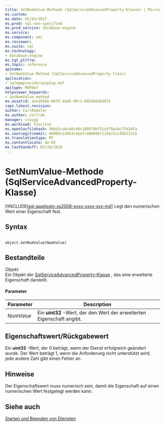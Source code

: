 ```yaml
---
title: SetNumValue-Methode (SqlServiceAdvancedProperty-Klasse) | Microsoft Docs
ms.custom: 
ms.date: 03/03/2017
ms.prod: sql-non-specified
ms.prod_service: database-engine
ms.service: 
ms.component: wmi
ms.reviewer: 
ms.suite: sql
ms.technology:
- database-engine
ms.tgt_pltfrm: 
ms.topic: reference
apiname:
- SetNumValue Method (SqlServiceAdvancedProperty Class)
apilocation:
- sqlmgmproviderxpsp2up.mof
apitype: MOFDef
helpviewer_keywords:
- SetNumValue method
ms.assetid: a5e1056b-0b75-4ad6-99c1-89246010d815
caps.latest.revision: 
author: CarlRabeler
ms.author: carlrab
manager: craigg
ms.workload: Inactive
ms.openlocfilehash: 504d1ca8ca0c49c188b70bf51cd79ac0c7fb2dfa
ms.sourcegitcommit: 0d904c23663cebafc48609671156c5ccd8521315
ms.translationtype: MT
ms.contentlocale: de-DE
ms.lasthandoff: 03/19/2018
---
```

# <a name="setnumvalue-method-sqlserviceadvancedproperty-class"></a>SetNumValue-Methode (SqlServiceAdvancedProperty-Klasse)
[!INCLUDE[tsql-appliesto-ss2008-xxxx-xxxx-xxx-md](../../../includes/tsql-appliesto-ss2008-xxxx-xxxx-xxx-md.md)]
  Legt den numerischen Wert einer Eigenschaft fest.  
  
## <a name="syntax"></a>Syntax  
  
```  
  
object.SetNumValue(NumValue)  
```  
  
## <a name="parts"></a>Bestandteile  
 *Objekt*  
 Ein Objekt der [SqlServiceAdvancedProperty-Klasse](../../../relational-databases/wmi-provider-configuration-classes/sqlserviceadvancedproperty-class/sqlserviceadvancedproperty-class.md) , das eine erweiterte Eigenschaft darstellt.  
  
#### <a name="parameters"></a>Parameter  
  
|Parameter|Description|  
|---------------|-----------------|  
|*NumValue*|Ein **uint32** -Wert, der den Wert der erweiterten Eigenschaft angibt.|  
  
## <a name="property-valuereturn-value"></a>Eigenschaftswert/Rückgabewert  
 Ein **uint32** -Wert, der 0 beträgt, wenn der Dienst erfolgreich geändert wurde. Der Wert beträgt 1, wenn die Anforderung nicht unterstützt wird; jede andere Zahl gibt einen Fehler an.  
  
## <a name="remarks"></a>Hinweise  
 Der Eigenschaftswert muss numerisch sein, damit die Eigenschaft auf einen numerischen Wert festgelegt werden kann.  
  
## <a name="see-also"></a>Siehe auch  
 [Starten und Beenden von Diensten](http://technet.microsoft.com/library/ms174886\(v=sql.105\).aspx)  
  
  
